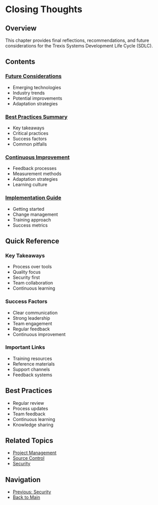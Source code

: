 # Closing Thoughts

## Overview
This chapter provides final reflections, recommendations, and future considerations for the Trexis Systems Development Life Cycle (SDLC).

## Contents

### [Future Considerations](future-considerations.md)
- Emerging technologies
- Industry trends
- Potential improvements
- Adaptation strategies

### [Best Practices Summary](best-practices-summary.md)
- Key takeaways
- Critical practices
- Success factors
- Common pitfalls

### [Continuous Improvement](continuous-improvement.md)
- Feedback processes
- Measurement methods
- Adaptation strategies
- Learning culture

### [Implementation Guide](implementation-guide.md)
- Getting started
- Change management
- Training approach
- Success metrics

## Quick Reference

### Key Takeaways
- Process over tools
- Quality focus
- Security first
- Team collaboration
- Continuous learning

### Success Factors
- Clear communication
- Strong leadership
- Team engagement
- Regular feedback
- Continuous improvement

### Important Links
- Training resources
- Reference materials
- Support channels
- Feedback systems

## Best Practices
- Regular review
- Process updates
- Team feedback
- Continuous learning
- Knowledge sharing

## Related Topics
- [Project Management](../09-project-management/README.md)
- [Source Control](../10-source-control/README.md)
- [Security](../11-security/README.md)

## Navigation
- [Previous: Security](../11-security/README.md)
- [Back to Main](../../README.md)
